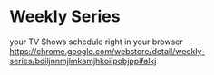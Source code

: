# Weekly Series
your TV Shows schedule right in your browser
https://chrome.google.com/webstore/detail/weekly-series/bdiljnnmjlmkamjhkoiipobjppifalkj